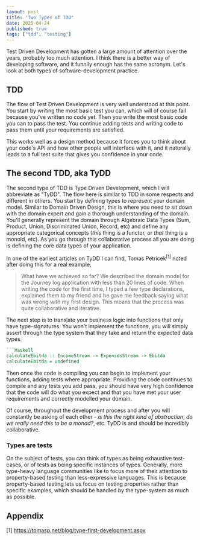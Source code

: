 ```yaml
---
layout: post
title: "Two Types of TDD"
date: 2025-04-24
published: true
tags: ["tdd", "testing"]
---
```


Test Driven Development has gotten a large amount of attention over the years, probably too much attention. I think there is a better way of developing software, and it funnily enough has the same acronym. Let's look at both types of software-development practice.

## TDD

The flow of Test Driven Development is very well understood at this point. You start by writing the most basic test you can, which will of course fail because you've written no code yet. Then you write the most basic code you can to pass the test. You continue adding tests and writing code to pass them until your requirements are satisfied.

This works well as a design method because it forces you to think about your code's API and how other people will interface with it, and it naturally leads to a full test suite that gives you confidence in your code. 

## The second TDD, aka TyDD

The second type of TDD is Type Driven Development, which I will abbreviate as "TyDD". The flow here is similar to TDD in some respects and different in others. You start by defining types to represent your domain model. Similar to Domain Driven Design, this is where you need to sit down with the domain expert and gain a thorough understanding of the domain. You'll generally represent the domain through Algebraic Data Types (Sum, Product, Union, Discriminated Union, Record, etc) and define any appropriate categorical concepts (*this* thing is a functor, or *that* thing is a monoid, etc). As you go through this collaborative process all you are doing is defining the core data types of your application.

In one of the earliest articles on TyDD I can find, Tomas Petricek<sup>[1]</sup> noted after doing this for a real example,

> What have we achieved so far? We described the domain model for the Journey log application with less than 20 lines of code. When writing the code for the first time, I typed a few type declarations, explained them to my friend and he gave me feedback saying what was wrong with my first design. This means that the process was quite collaborative and iterative.

The next step is to translate your business logic into functions that only have type-signatures. You won't implement the functions, you will simply assert through the type system that they take and return the expected data types. 

```haskell
```haskell
calculateEbitda :: IncomeStream -> ExpensesStream -> Ebitda
calculateEbitda = undefined
```

Then once the code is compiling you can begin to implement your functions, adding tests where appropriate. Providing the code continues to compile and any tests you add pass, you should have very high confidence that the code will do what you expect and that you have met your user requirements and correctly modelled your domain.

Of course, throughout the development process and after you will constantly be asking of each other - *is this the right kind of abstraction*, *do we really need this to be a monad?*, etc. TyDD is and should be incredibly collaborative.

### Types are tests

On the subject of tests, you can think of types as being exhaustive test-cases, or of tests as being specific instances of types. Generally, more type-heavy language communities like to focus more of their attention to property-based testing than less-expressive languages. This is because property-based testing lets us focus on testing properties rather than specific examples, which should be handled by the type-system as much as possible.

## Appendix

[1] https://tomasp.net/blog/type-first-development.aspx

